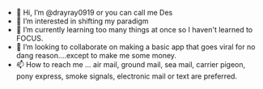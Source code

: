 - 👋 Hi, I’m @drayray0919 or you can call me Des
- 👀 I’m interested in shifting my paradigm 
- 🌱 I’m currently learning too many things at once so I haven't learned to FOCUS.
- 💞️ I’m looking to collaborate on making a basic app that goes viral for no dang reason....except to make me some money.
- 📫 How to reach me ...  air mail, ground mail, sea mail, carrier pigeon, pony express, smoke signals, electronic mail or text are preferred. 

<!---
drayray0919/drayray0919 is a ✨ special ✨ repository because its `README.md` (this file) appears on your GitHub profile.
You can click the Preview link to take a look at your changes.
--->
